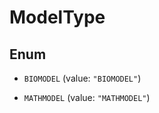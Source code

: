 

# ModelType

## Enum


* `BIOMODEL` (value: `"BIOMODEL"`)

* `MATHMODEL` (value: `"MATHMODEL"`)



